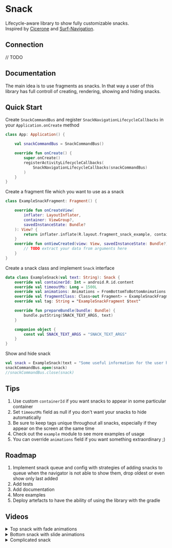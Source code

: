 # Snack

Lifecycle-aware library to show fully customizable snacks.  
Inspired by [Cicerone](https://github.com/terrakok/Cicerone) and [Surf-Navigation](https://github.com/surfstudio/SurfAndroidStandard/tree/dev/G-0.5.0/navigation).

## Connection
  // TODO
  
## Documentation

The main idea is to use fragments as snacks. In that way a user of this library has full controll of creating, rendering, showing and hiding snacks. 

## Quick Start

Create `SnackCommandBus` and register `SnackNavigationLifecycleCallbacks` in your `Application.onCreate` method

```kotlin
class App: Application() {

    val snackCommandBus = SnackCommandBus()

    override fun onCreate() {
        super.onCreate()
        registerActivityLifecycleCallbacks(
            SnackNavigationLifecycleCallbacks(snackCommandBus)
        )
    }
}
```

Create a fragment file which you want to use as a snack

```kotlin
class ExampleSnackFragment: Fragment() {

    override fun onCreateView(
        inflater: LayoutInflater,
        container: ViewGroup?,
        savedInstanceState: Bundle?
    ): View? {
        return inflater.inflate(R.layout.fragment_snack_example, container, false)
    }
    override fun onViewCreated(view: View, savedInstanceState: Bundle?) {
        // TODO extract your data from arguments here
    }
}
```

Create a snack class and implement `Snack` interface
```kotlin
data class ExampleSnack(val text: String): Snack {
    override val containerId: Int = android.R.id.content  
    override val timeoutMs: Long = 1500L 
    override val animations: Animations = FromBottomToBottomAnimations
    override val fragmentClass: Class<out Fragment> = ExampleSnackFragment::class.java
    override val tag: String = "ExampleSnackFragment $text"

    override fun prepareBundle(bundle: Bundle) {
        bundle.putString(SNACK_TEXT_ARGS, text)
    }

    companion object {
        const val SNACK_TEXT_ARGS = "SNACK_TEXT_ARGS"
    }
}
```
Show and hide snack
```kotlin
val snack = ExampleSnack(text = "Some useful information for the user here")
snackCommandBus.open(snack)
//snackCommandBus.close(snack)
```


## Tips
1. Use custom `containerId` if you want snacks to appear in some particular container
2. Set `timeoutMs` field as null if you don't want your snacks to hide automatically
3. Be sure to keep tags unique throughout all snacks, especially if they appear on the screen at the same time
4. Check out the `example` module to see more examples of usage
5. You can override `animations` field if you want something extraordinary ;)

## Roadmap

1. Implement snack queue and config with strategies of adding snacks to queue when the navigator is not able to show them, drop oldest or even show only last added
2. Add tests
3. Add documentation
4. More examples
5. Deploy artefacts to have the ability of using the library with the gradle

## Videos
<details>
  <summary>Top snack with fade animations</summary>
  
  https://user-images.githubusercontent.com/35849702/160282434-e80dadcb-b102-45d0-bda4-8c7441cc5177.mp4
  
</details>

<details>
  <summary>Bottom snack with slide animations</summary>
 
  https://user-images.githubusercontent.com/35849702/160282436-f08c4b83-da59-4147-b436-fe467073cf5f.mp4
  
</details>


<details>
  <summary>Complicated snack</summary>
  
  
   It has it's own state, no timeout and it is shown in custom container
 
  https://user-images.githubusercontent.com/35849702/160282438-21244a17-fca3-412f-9f9a-adbd8c5114cf.mp4
  
</details>
